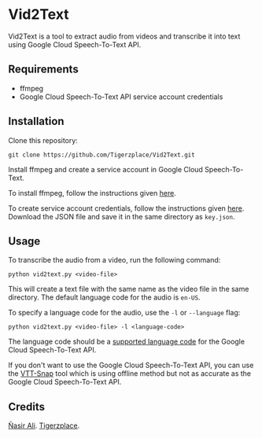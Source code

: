 # Vid2Text

Vid2Text is a tool to extract audio from videos and transcribe it into text using Google Cloud Speech-To-Text API.

## Requirements

- ffmpeg
- Google Cloud Speech-To-Text API service account credentials

## Installation

Clone this repository:

```
git clone https://github.com/Tigerzplace/Vid2Text.git
```

Install ffmpeg and create a service account in Google Cloud Speech-To-Text.

To install ffmpeg, follow the instructions given [here](https://www.wikihow.com/Install-FFmpeg-on-Windows).

To create service account credentials, follow the instructions given [here](https://cloud.google.com/speech-to-text/docs/quickstart-protocol). Download the JSON file and save it in the same directory as `key.json`.

## Usage

To transcribe the audio from a video, run the following command:

```
python vid2text.py <video-file>
```

This will create a text file with the same name as the video file in the same directory. The default language code for the audio is `en-US`.

To specify a language code for the audio, use the `-l` or `--language` flag:

```
python vid2text.py <video-file> -l <language-code>
```

The language code should be a [supported language code](https://cloud.google.com/speech-to-text/docs/languages) for the Google Cloud Speech-To-Text API.


If you don't want to use the Google Cloud Speech-To-Text API, you can use the [VTT-Snap](https://github.com/Tigerzplace/VTT-Snap) tool which is using offline method but not as accurate as the Google Cloud Speech-To-Text API.

## Credits

[Ñasir Ali](https://fb.com/tiger6117).
 [Tigerzplace](https://tigerzplace.com).